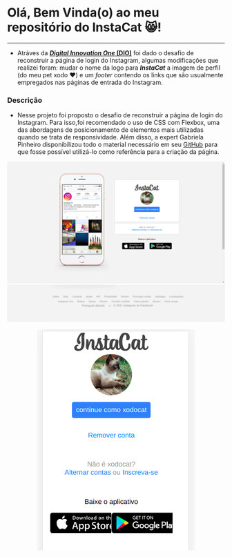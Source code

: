 # Olá, Bem Vinda(o) ao meu repositório do InstaCat :smile_cat:!
____
 - Atráves da [***Digital Innovation One* (DIO)**](https://web.digitalinnovation.one/) foi dado o desafio de reconstruir a página de login do Instagram, algumas modificações que realizei foram: mudar o nome da logo para ***InstaCat*** a imagem de perfil (do meu pet xodo :heart:) e um *footer* contendo os links que são usualmente empregados nas páginas de entrada do Instagram.

### Descrição
 - Nesse projeto foi proposto o desafio de reconstruir a página de login do Instagram. Para isso,foi recomendado o uso de CSS com Flexbox, uma das abordagens de posicionamento de elementos mais utilizadas quando se trata de responsividade. Além disso, a expert Gabriela Pinheiro disponibilizou todo o material necessário em seu [GitHub](https://github.com/SpruceGabriela)  para que fosse possível utilizá-lo como referência para a criação da página.

![Instacat página de login telas grandes](/img/instacat-print.png)
![Instacat página de login footer](/img/instacat-print-3.png)

<p align="center">
<img  src="/img/instacat-print-2.png" alt="Instacat página de login telas pequenas">
</p>
